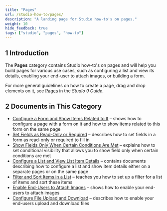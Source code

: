```yaml
---
title: "Pages"
url: /studio-how-to/pages/
description: "A landing page for Studio how-to's on pages."
weight: 10
hide_feedback: true
tags: ["studio", "pages", "how-to"]
---
```


## 1 Introduction 

The **Pages** category contains Studio how-to's on pages and will help you build pages for various use cases, such as configuring a list and view its details, enabling your end-user to attach images, or building a form. 

For more general guidelines on how to create a page, drag and drop elements on it, see [Pages](/studio/page-editor/) in the *Studio 9 Guide*.

## 2 Documents in This Category

* [Configure a Form and Show Items Related to It](/studio-how-to/pages-how-to-configure-form/) – shows how to configure a page with a form on it and how to show items related to this form on the same page
* [Set Fields as Read-Only or Required](/studio-how-to/pages-how-to-set-validation-and-editability/) – describes how to set fields in a form as read-only or required to fill in
* [Show Fields Only When Certain Conditions Are Met](/studio-how-to/pages-how-to-set-visibility/) – explains how to set conditional visibility that allows you to show field only when certain conditions are met
* [Configure a List and View List Item Details](/studio-how-to/pages-how-to-configure-list/) – contains documents describing how to configure a list and show item details either on a separate pages or on the same page
* [Filter and Sort Items in a List](/studio-how-to/pages-how-to-filter-and-sort/) – teaches you how to set up a filter for a list of items and sort these items
* [Enable End-Users to Attach Images](/studio-how-to/pages-how-to-attach-images/) – shows how to enable your end-users to attach images
* [Configure File Upload and Download](/studio-how-to/pages-how-to-attach-files/) – describes how to enable your end-users upload and download files
